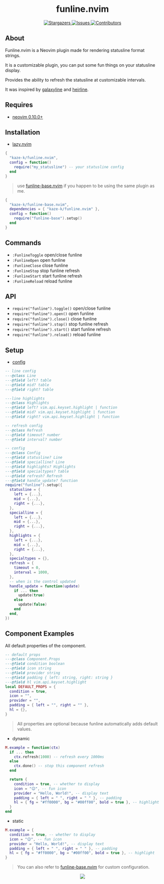 <p align="center">
  <h1 align="center">funline.nvim</h1>
</p>

<p align="center">
  <a href="https://github.com/kaze-k/funline.nvim/stargazers">
    <img
      alt="Stargazers"
      src="https://img.shields.io/github/stars/kaze-k/funline.nvim?style=for-the-badge&logo=starship&color=c678dd&logoColor=d9e0ee&labelColor=282a36"
    />
  </a>
  <a href="https://github.com/kaze-k/funline.nvim/issues">
    <img
      alt="Issues"
      src="https://img.shields.io/github/issues/kaze-k/funline.nvim?style=for-the-badge&logo=gitbook&color=f0c062&logoColor=d9e0ee&labelColor=282a36"
    />
  </a>
  <a href="https://github.com/kaze-k/funline.nvim/contributors">
    <img
      alt="Contributors"
      src="https://img.shields.io/github/contributors/kaze-k/funline.nvim?style=for-the-badge&logo=opensourceinitiative&color=abcf84&logoColor=d9e0ee&labelColor=282a36"
    />
  </a>
</p>

## About

Funline.nvim is a Neovim plugin made for rendering statusline format strings.

It is a customizable plugin, you can put some fun things on your statusline display.

Provides the ability to refresh the statusline at customizable intervals.

It was inspired by [galaxyline](https://github.com/nvimdev/galaxyline.nvim) and [heirline](https://github.com/rebelot/heirline.nvim).

## Requires

- [neovim 0.10.0+](https://github.com/neovim/neovim/releases/tag/v0.10.0)

## Installation

- [lazy.nvim](https://github.com/folke/lazy.nvim)

```lua
{
  "kaze-k/funline.nvim",
  config = function()
    require("my_statusline") -- your statusline config
  end
}
```

> use [funline-base.nvim](https://github.com/kaze-k/funline-base.nvim) if you happen to be using the same plugin as me.

```lua
{
  "kaze-k/funline-base.nvim",
  dependencies = { "kaze-k/funline.nvim" },
  config = function()
    require("funline-base").setup()
  end
}
```

## Commands

- `:FunlineToggle` open/close funline
- `:FunlineOpen` open funline
- `:FunlineClose` close funline
- `:FunlineStop` stop funline refresh
- `:FunlineStart` start funline refresh
- `:FunlineReload` reload funline

## API

- `require("funline").toggle()` open/close funline
- `require("funline").open()` open funline
- `require("funline").close()` close funline
- `require("funline").stop()` stop funline refresh
- `require("funline").start()` start funline refresh
- `require("funline").reload()` reload funline

## Setup

- [config](https://github.com/kaze-k/funline.nvim/blob/main/lua/funline/config.lua)

```lua
-- line config
---@class Line
---@field left? table
---@field mid? table
---@field right? table

---line highlights
---@class Highlights
---@field left? vim.api.keyset.highlight | function
---@field mid? vim.api.keyset.highlight | function
---@field right? vim.api.keyset.highlight | function

-- refresh config
---@class Refresh
---@field timeout? number
---@field interval? number

-- config
---@class Config
---@field statusline? Line
---@field specialline? Line
---@field highlights? Highlights
---@field specialtypes? table
---@field refresh? Refresh
---@field handle_update? function
require("funline").setup({
  statusline = {
    left = {...},
    mid = {...},
    right = {...},
  },
  specialline = {
    left = {...},
    mid = {...},
    right = {...},
  },
  highlights = {
    left = {...},
    mid = {...},
    right = {...},
  },
  specialtypes = {},
  refresh = {
    timeout = 0,
    interval = 1000,
  },
  -- when is the control updated
  handle_update = function(update)
    if ... then
      update(true)
    else
      update(false)
    end
  end,
})
```

## Component Examples

All default properties of the component.

```lua
-- default props
---@class Component.Props
---@field condition boolean
---@field icon string
---@field provider string
---@field padding { left: string, right: string }
---@field hl vim.api.keyset.highlight
local DEFAULT_PROPS = {
  condition = true,
  icon = "",
  provider = "",
  padding = { left = "", right = "" },
  hl = {},
}
```

> All properties are optional because funline automatically adds default values.

- dynamic

```lua
M.example = function(ctx)
  if ... then
    ctx.refresh(1000) -- refresh every 1000ms
  else
    ctx.done() -- stop this component refresh
  end

  return {
    condition = true, -- whether to display
    icon = "😉", -- fun icon
    provider = "Hello, World!", -- display text
    padding = { left = " ", right = " " }, -- padding
    hl = { fg = "#ff0000", bg = "#00ff00", bold = true }, -- highlight
  }
end
```

- static

```lua
M.example = {
  condition = true, -- whether to display
  icon = "😉", -- fun icon
  provider = "Hello, World!", -- display text
  padding = { left = " ", right = " " }, -- padding
  hl = { fg = "#ff0000", bg = "#00ff00", bold = true }, -- highlight
}
```

> You can also refer to [funline-base.nvim](https://github.com/kaze-k/funline-base.nvim) for custom configuration.

<p align="center">
  <a href="https://github.com/kaze-k/funline.nvim/blob/main/LICENSE"
    ><img
      src="https://img.shields.io/static/v1.svg?style=for-the-badge&label=License&message=MIT&logoColor=d9e0ee&colorA=282a36&colorB=c678dd"
  /></a>
</p>

